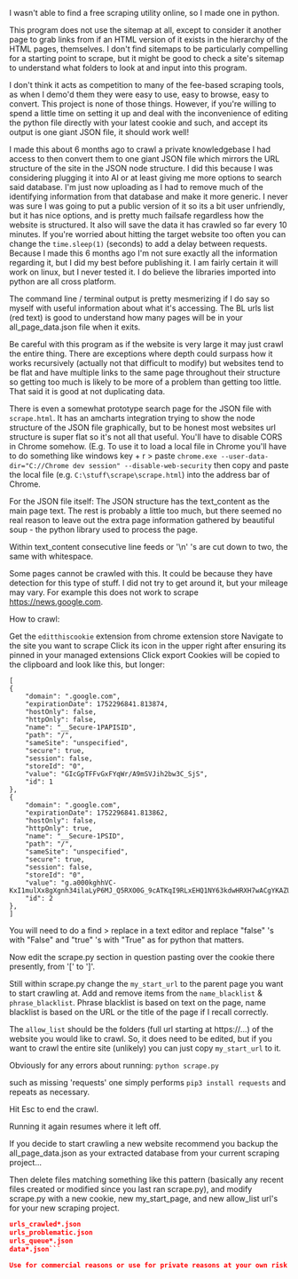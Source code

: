 I wasn't able to find a free scraping utility online, so I made one in python.

This program does not use the sitemap at all, except to consider it another page to grab links from if an HTML version of it exists in the hierarchy of the HTML pages, themselves. I don't find sitemaps to be particularly compelling for a starting point to scrape, but it might be good to check a site's sitemap to understand what folders to look at and input into this program.

I don't think it acts as competition to many of the fee-based scraping tools, as when I demo'd them they were easy to use, easy to browse, easy to convert. This project is none of those things. However, if you're willing to spend a little time on setting it up and deal with the inconvenience of editing the python file directly with your latest cookie and such, and accept its output is one giant JSON file, it should work well!

I made this about 6 months ago to crawl a private knowledgebase I had access to then convert them to one giant JSON file which mirrors the URL structure of the site in the JSON node structure. I did this because I was considering plugging it into AI or at least giving me more options to search said database. I'm just now uploading as I had to remove much of the identifying information from that database and make it more generic. I never was sure I was going to put a public version of it so its a bit user unfriendly, but it has nice options, and is pretty much failsafe regardless how the website is structured. It also will save the data it has crawled so far every 10 minutes. If you're worried about hitting the target website too often you can change the ```time.sleep(1)``` (seconds) to add a delay between requests. Because I made this 6 months ago I'm not sure exactly all the information regarding it, but I did my best before publishing it. I am fairly certain it will work on linux, but I never tested it. I do believe the libraries imported into python are all cross platform.

The command line / terminal output is pretty mesmerizing if I do say so myself with useful information about what it's accessing. The BL urls list (red text) is good to understand how many pages will be in your all_page_data.json file when it exits.

Be careful with this program as if the website is very large it may just crawl the entire thing. There are exceptions where depth could surpass how it works recursively (actually not that difficult to modify) but websites tend to be flat and have multiple links to the same page throughout their structure so getting too much is likely to be more of a problem than getting too little. That said it is good at not duplicating data.

There is even a somewhat prototype search page for the JSON file with ```scrape.html```. It has an amcharts integration trying to show the node structure of the JSON file graphically, but to be honest most websites url structure is super flat so it's not all that useful.
You'll have to disable CORS in Chrome somehow. (E.g. To use it to load a local file in Chrome you'll have to do something like windows key + r > paste ```chrome.exe --user-data-dir="C://Chrome dev session" --disable-web-security``` then copy and paste the local file (e.g. ```C:\stuff\scrape\scrape.html```) into the address bar of Chrome.

For the JSON file itself: The JSON structure has the text_content as the main page text. The rest is probably a little too much, but there seemed no real reason to leave out the extra page information gathered by beautiful soup - the python library used to process the page.

Within text_content consecutive line feeds or '\n' 's are cut down to two, the same with whitespace.

Some pages cannot be crawled with this. It could be because they have detection for this type of stuff. I did not try to get around it, but your mileage may vary. For example this does not work to scrape https://news.google.com.

How to crawl:

Get the ```editthiscookie``` extension from chrome extension store
Navigate to the site you want to scrape
Click its icon in the upper right after ensuring its pinned in your managed extensions
Click export
Cookies will be copied to the clipboard and look like this, but longer:

```
[
{
    "domain": ".google.com",
    "expirationDate": 1752296841.813874,
    "hostOnly": false,
    "httpOnly": false,
    "name": "__Secure-1PAPISID",
    "path": "/",
    "sameSite": "unspecified",
    "secure": true,
    "session": false,
    "storeId": "0",
    "value": "GIcGpTFFvGxFYqWr/A9mSVJih2bw3C_SjS",
    "id": 1
},
{
    "domain": ".google.com",
    "expirationDate": 1752296841.813862,
    "hostOnly": false,
    "httpOnly": true,
    "name": "__Secure-1PSID",
    "path": "/",
    "sameSite": "unspecified",
    "secure": true,
    "session": false,
    "storeId": "0",
    "value": "g.a000kghhVC-KxI1mulXx8gXgnh34ilaLyP6MJ_Q5RXO0G_9cATKqI9RLxEHQ1NY63kdwHRXH7wACgYKAZUSARISFQHGX2Mi_3U20LW0jn20hOszNHXl2BoVAUF8yKolyMZpYbgqJMt8QZtnIR6W0076",
    "id": 2
},
]
```
You will need to do a find > replace in a text editor and replace "false" 's with "False" and "true" 's with "True" as for python that matters.

Now edit the scrape.py section in question pasting over the cookie there presently, from '[' to ']'.

Still within scrape.py change the ```my_start_url``` to the parent page you want to start crawling at.
Add and remove items from the ```name_blacklist``` & ```phrase_blacklist```. Phrase blacklist is based on text on the page, name blacklist is based on the URL or the title of the page if I recall correctly.

The ```allow_list``` should be the folders (full url starting at https://...) of the website you would like to crawl. So, it does need to be edited, but if you want to crawl the entire site (unlikely) you can just copy ```my_start_url``` to it. 

Obviously for any errors about running:
```python scrape.py```

such as missing 'requests'
one simply performs ```pip3 install requests``` and repeats as necessary.

Hit Esc to end the crawl.

Running it again resumes where it left off.

If you decide to start crawling a new website recommend you backup the all_page_data.json as your extracted database from your current scraping project...

Then delete files matching something like this pattern (basically any recent files created or modified since you last ran scrape.py), and modify scrape.py with a new cookie, new my_start_page, and new allow_list url's for your new scraping project.

```all_page_data*.json
urls_crawled*.json
urls_problematic.json
urls_queue*.json
data*.json```

Use for commercial reasons or use for private reasons at your own risk keeping in mind the licenses of the imported libraries (Beautiful Soup, colorama, etc.)

